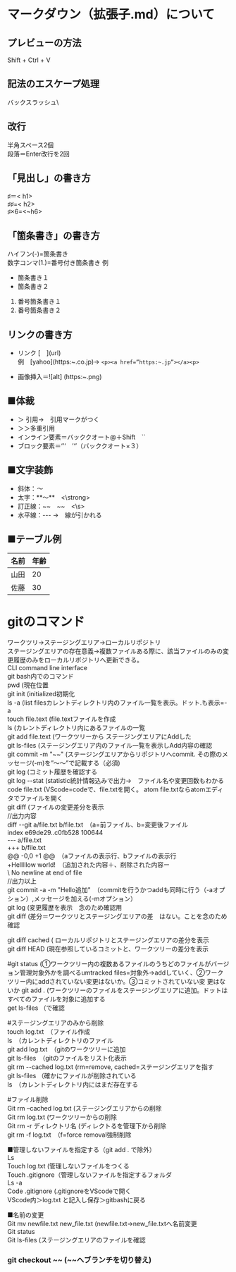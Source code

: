 # マークダウン（拡張子.md）について  
## プレビューの方法
Shift + Ctrl + V  
## 記法のエスケープ処理
バックスラッシュ\  
## 改行
半角スペース2個  
段落＝Enter改行を2回

## 「見出し」の書き方
♯＝< h1>  
♯♯=< h2>  
♯×6=<~h6>  

## 「箇条書き」の書き方
ハイフン(\-)=箇条書き  
数字コンマ(1.)=番号付き箇条書き
例
- 箇条書き１  
- 箇条書き２
  
1. 番号箇条書き１  
2. 番号箇条書き２  

## リンクの書き方
- リンク \[　]\(url)  
例　\[yahoo]\(https:~.co.jp)→ ```<p><a href=”https:~.jp”></a><p>```  

- 画像挿入＝\!\[alt] (https:~.png)

## ■体裁  
- ＞ 引用→　引用マークがつく
- ＞＞多重引用
- インライン要素＝バッククオート@＋Shift　``
- ブロック要素＝‘’‘　’‘’（バッククオート×３）

## ■文字装飾  
- 斜体：*～*
- 太字：\**～**　<\strong>
- 訂正線：\~~　\~~　<\s>
- 水平線：--- →　線が引かれる

## ■テーブル例  
名前|年齢
-|-
山田|20
佐藤|30

# gitのコマンド  
ワークツリ→ステージングエリア→ローカルリポジトリ  
ステージングエリアの存在意義→複数ファイルある際に、該当ファイルのみの変更履歴のみをローカルリポジトリへ更新できる。  
CLI command line interface  
git bash内でのコマンド  
pwd (現在位置    
git init (initialized初期化  
ls -a (list filesカレントディレクトリ内のファイル一覧を表示。ドット.も表示=-a  
touch file.text (file.textファイルを作成  
ls (カレントディレクトリ内にあるファイルの一覧  
git add file.text (ワークツリーから ステージングエリアにAddした  
git ls-files (ステージングエリア内のファイル一覧を表示しAdd内容の確認  
git commit -m "~~" (ステージングエリアからリポジトリへcommit. その際のメッセージ(-m)を”～～”で記載する（必須)  
git log (コミット履歴を確認する  
git log --stat (statistic統計情報込みで出力→　ファイル名や変更回数もわかる  
code file.txt (VScode=codeで、file.txtを開く。 atom file.txtならatomエディタでファイルを開く  
git diff (ファイルの変更差分を表示  
//出力内容  
diff --git a/file.txt b/file.txt　（a=前ファイル、b=変更後ファイル  
index e69de29..c0fb528 100644  
--- a/file.txt  
+++ b/file.txt  
@@ -0,0 +1 @@　（aファイルの表示行、bファイルの表示行  
+Helllllow world!　（追加された内容＋、削除された内容ー  
\ No newline at end of file  
//出力以上  
git commit -a -m "Hello追加"　（commitを行うかつaddも同時に行う（-aオプション）,メッセージを加える(-mオプション）  
git log (変更履歴を表示　念のため確認用  
git diff (差分＝ワークツリとステージングエリアの差　はない。ことを念のため確認  

git diff cached ( ローカルリポジトリとステージングエリアの差分を表示  
git diff HEAD (現在参照しているコミットと、ワークツリーの差分を表示  

#git status (➀ワークツリー内の複数あるファイルのうちどのファイルがバージョン管理対象外かを調べるumtracked files=対象外→addしていく、②ワークツリー内にaddされていない変更はないか。③コミットされていない変  更はないか
git add . (ワークツリーのファイルをステージングエリアに追加。ドットはすべてのファイルを対象に追加する  
get ls-files （で確認  

#ステージングエリアのみから削除  
touch log.txt　（ファイル作成  
ls　（カレントディレクトリのファイル  
git add log.txt　（gitのワークツリーに追加  
git ls-files　（gitのファイルをリスト化表示  
git rm --cached log.txt (rm=remove, cached=ステージングエリアを指す  
git ls-files （確かにファイルが削除されている  
ls　（カレントディレクトリ内にはまだ存在する  

#ファイル削除  
Git rm –cached log.txt (ステージングエリアからの削除  
Git rm log.txt (ワークツリーからの削除  
Git rm -r ディレクトリ名 (ディレクトるを管理下から削除  
git rm -f log.txt　（f=force removal強制削除  

■管理しないファイルを指定する（git add . で除外）  
Ls  
Touch log.txt (管理しないファイルをつくる  
Touch .gitignore（管理しないファイルを指定するフォルダ  
Ls -a  
Code .gitignore (.gitignoreをVScodeで開く  
VScode内＞log.txt と記入し保存＞gitbashに戻る  
  
■名前の変更  
Git mv newfile.txt new_file.txt (newfile.txt→new_file.txtへ名前変更  
Git status  
Git ls-files (ステージングエリアのファイルを確認  

### git checkout \~~ (~~へブランチを切り替え)

